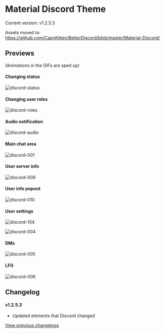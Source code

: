 # Material Discord Theme

Current version: v1.2.5.3

Assets moved to: https://github.com/CapnKitten/BetterDiscord/blob/master/Material-Discord/

## Previews

(Animations in the GIFs are sped up)
#### Changing status

![discord-status](https://user-images.githubusercontent.com/4013216/36956319-bea5497a-1ffb-11e8-862c-d8a926b1f6a1.gif)

#### Changing user roles

![discord-roles](https://user-images.githubusercontent.com/4013216/36956334-d69b0b82-1ffb-11e8-8860-a171d0887f5c.gif)

#### Audio notification

![discord-audio](https://user-images.githubusercontent.com/4013216/35309728-dc958f5c-007b-11e8-8ff7-dee70cc82e22.gif)

#### Main chat area

![discord-001](https://user-images.githubusercontent.com/4013216/36956289-8bda3a00-1ffb-11e8-9dd5-0ba3fd5d708b.png)

#### User server info

![discord-009](https://user-images.githubusercontent.com/4013216/36956295-9d913924-1ffb-11e8-98eb-495d2bfccd3c.png)

#### User info popout

![discord-010](https://user-images.githubusercontent.com/4013216/36956310-b198a5ce-1ffb-11e8-8e5b-419349818c52.png)

#### User settings

![discord-104](https://user-images.githubusercontent.com/4013216/36956571-210df52a-1ffd-11e8-9a9e-ac8a28164ee7.png)

![discord-004](https://user-images.githubusercontent.com/4013216/35309029-677998e2-0078-11e8-8ac6-e1a7fd710abf.png)

#### DMs

![discord-005](https://user-images.githubusercontent.com/4013216/35309034-6f0c33a8-0078-11e8-9903-0db174c4fe17.png)

#### LFG

![discord-006](https://user-images.githubusercontent.com/4013216/35309040-737da14c-0078-11e8-963d-2cff02b3c251.png)

## Changelog

#### v1.2.5.3
* Updated elements that Discord changed


[View previous changelogs](https://github.com/CapnKitten/BetterDiscord/blob/master/Material-Discord/README.md)
